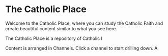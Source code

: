 # The Catholic Place

Welcome to the Catholic Place, where you can study the Catholic Faith and create beautiful content similar to what you see here. 

The Catholic Place is a repository of Catholic l

Content is arranged in Channels. Click a channel to start drilling down. A